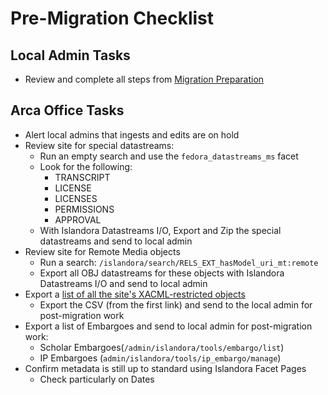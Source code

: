 # Pre-Migration Checklist

## Local Admin Tasks

* Review and complete all steps from [Migration Preparation](/arca-docs/migration/migration-tasks/migration-preparation/)


## Arca Office Tasks

* Alert local admins that ingests and edits are on hold
* Review site for special datastreams:
    * Run an empty search and use the `fedora_datastreams_ms` facet
    * Look for the following:
        * TRANSCRIPT
        * LICENSE
        * LICENSES
        * PERMISSIONS
        * APPROVAL
    * With Islandora Datastreams I/O, Export and Zip the special datastreams and send to local admin
* Review site for Remote Media objects
    * Run a search: `/islandora/search/RELS_EXT_hasModel_uri_mt:remote`
    * Export all OBJ datastreams for these objects with Islandora Datastreams I/O and send to local admin
* Export a [list of all the site's XACML-restricted objects](https://arcabc.ca/viewing-restricted-objects?rels_ext_ismemberofcollection_uri_mt=&pid_namespace_t=)
    * Export the CSV (from the first link) and send to the local admin for post-migration work
* Export a list of Embargoes and send to local admin for post-migration work:
    * Scholar Embargoes(`/admin/islandora/tools/embargo/list`)
    * IP Embargoes (`admin/islandora/tools/ip_embargo/manage`)
* Confirm metadata is still up to standard using Islandora Facet Pages
    * Check particularly on Dates

  
  